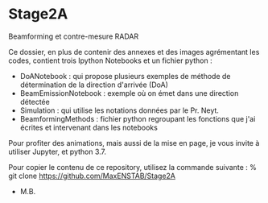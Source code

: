 # Stage2A
Beamforming et contre-mesure RADAR

Ce dossier, en plus de contenir des annexes et des images agrémentant les codes, contient trois Ipython Notebooks et un fichier python : 
- DoANotebook : qui propose plusieurs exemples de méthode de détermination de la direction d'arrivée (DoA)
- BeamEmissionNotebook : exemple où on émet dans une direction détectée
- Simulation : qui utilise les notations données par le Pr. Neyt. 
- BeamformingMethods : fichier python regroupant les fonctions que j'ai écrites et intervenant dans les notebooks 

Pour profiter des animations, mais aussi de la mise en page, je vous invite à utiliser Jupyter, et python 3.7. 

Pour copier le contenu de ce repository, utilisez la commande suivante :
% git clone https://github.com/MaxENSTAB/Stage2A


- M.B. 
